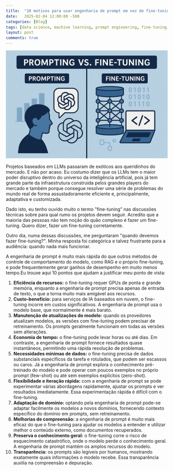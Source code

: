 ```yaml
---
title:  "10 motivos para usar engenharia de prompt em vez de fine-tuning"
date:   2025-02-04 12:00:00 -500
categories: [Blog]
tags: [data science, machine learning, prompt engineering, fine-tuning, LLM]
layout: post
comments: true
---
```


![png](https://github.com/gallileugenesis/gallileugenesis.github.io/blob/main/post-img/2025-02-04-prompting-vs-finetuning/header_image.jpeg?raw=true)


Projetos baseados em LLMs passaram de exóticos aos queridinhos do mercado. E não por acaso. Eu costumo dizer que os LLMs tem o maior poder disruptivo dentro do universo da inteligência artificial, pois já tem grande parte da infraestrutura construída pelos grandes players do mercado e também porque consegue resolver uma série de problemas do mundo real de forma assustadoramente eficiente e, principalmente, adaptativa e customizada. 

Dado isto, eu tenho ouvido muito o termo "fine-tuning" nas discussões técnicas sobre para qual rumo os projetos devem seguir. Acredito que a maioria das pessoas não tem noção do quão complexo é fazer um fine-tuning. Quero dizer, fazer um fine-tuning corretamente.

Outro dia, numa dessas discussões, me perguntaram "quando devemos fazer fine-tuning?". Minha resposta foi categórica e talvez frustrante para a audiência: quando nada mais funcionar.

A engenharia de prompt é muito mais rápida do que outros métodos de controle de comportamento do modelo, como RAG e o próprio fine-tuning, e pode frequentemente gerar ganhos de desempenho em muito menos tempo.Eu trouxe aqui 10 pontos que ajudam a justificar meu ponto de vista:

1. **Eficiência de recursos:** o fine-tuning requer GPUs de ponta e grande memória, enquanto a engenharia de prompt precisa apenas de entrada de texto, o que a torna muito mais amigável aos recursos.
2. **Custo-benefício:** para serviços de IA baseados em nuvem, o fine-tuning incorre em custos significativos. A engenharia de prompt usa o modelo base, que normalmente é mais barato.
3. **Manutenção de atualizações do modelo:** quando os provedores atualizam modelos, as versões com fine-tuning podem precisar de retreinamento. Os prompts geralmente funcionam em todas as versões sem alterações.
4. **Economia de tempo:** o fine-tuning pode levar horas ou até dias. Em contraste, a engenharia de prompt fornece resultados quase instantâneos, permitindo uma rápida resolução de problemas.
5. **Necessidades mínimas de dados:** o fine-tuning precisa de dados substanciais específicos da tarefa e rotulados, que podem ser escassos ou caros. Já a engenharia de prompt explora o conhecimento pré-treinado do modelo e pode operar com poucos exemplos no próprio prompt (few-shot) ou até sem exemplos explícitos (zero-shot).
6. **Flexibilidade e iteração rápida:** com a engenharia de prompt se pode experimentar várias abordagens rapidamente, ajustar os prompts e ver resultados imediatamente. Essa experimentação rápida é difícil com o fine-tuning.
7. **Adaptação de domínio:** optando pela engenharia de prompt pode-se adaptar facilmente os modelos a novos domínios, fornecendo contexto específico do domínio em prompts, sem retreinamento.
8. **Melhorias de compreensão:** a engenharia de prompt é muito mais eficaz do que o fine-tuning para ajudar os modelos a entender e utilizar melhor o conteúdo externo, como documentos recuperados.
9. **Preserva o conhecimento geral:** o fine-tuning corre o risco de esquecimento catastrófico, onde o modelo perde o conhecimento geral. A engenharia de prompt mantém os amplos recursos do modelo.
10. **Transparência:** os prompts são legíveis por humanos, mostrando exatamente quais informações o modelo recebe. Essa transparência auxilia na compreensão e depuração.